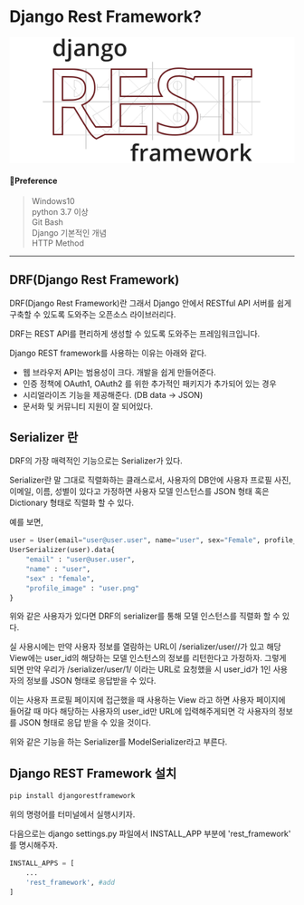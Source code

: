 # Django Rest Framework?
  
![img](../.vuepress/public/images/DRFlogo.png)  
  
#### 🧱Preference

> Windows10  
> python 3.7 이상  
> Git Bash  
> Django 기본적인 개념  
> HTTP Method  

---

## DRF(Django Rest Framework)


DRF(Django Rest Framework)란 그래서 Django 안에서 RESTful API 서버를 쉽게 구축할 수 있도록 도와주는 오픈소스 라이브러리다.

DRF는 REST API를 편리하게 생성할 수 있도록 도와주는 프레임워크입니다.

Django REST framework를 사용하는 이유는 아래와 같다.

- 웹 브라우저 API는 범용성이 크다. 개발을 쉽게 만들어준다.
- 인증 정책에 OAuth1, OAuth2 를 위한 추가적인 패키지가 추가되어 있는 경우
- 시리얼라이즈 기능을 제공해준다. (DB data -> JSON)
- 문서화 및 커뮤니티 지원이 잘 되어있다.

## Serializer 란

DRF의 가장 매력적인 기능으로는 Serializer가 있다.

Serializer란 말 그대로 직렬화하는 클래스로서, 사용자의 DB안에 사용자 프로필 사진, 이메일, 이름, 성별이 있다고 가정하면 사용자 모델 인스턴스를 JSON 형태 혹은 Dictionary 형태로 직렬화 할 수 있다.

예를 보면,

```python
user = User(email="user@user.user", name="user", sex="Female", profile_image="user.png")
UserSerializer(user).data{
	"email" : "user@user.user",
    "name" : "user",
    "sex" : "female",
    "profile_image" : "user.png"
}
```

위와 같은 사용자가 있다면 DRF의 serializer를 통해 모델 인스턴스를 직렬화 할 수 있다.

실 사용시에는 만약 사용자 정보를 열람하는 URL이 /serializer/user/<user id>/가 있고 해당 View에는 user_id의 해당하는 모델 인스턴스의 정보를 리턴한다고 가정하자. 그렇게 되면 만약 우리가 /serializer/user/1/ 이라는 URL로 요청했을 시 user_id가 1인 사용자의 정보를 JSON 형태로 응답받을 수 있다.

이는 사용자 프로필 페이지에 접근했을 때 사용하는 View 라고 하면 사용자 페이지에 들어갈 때 마다 해당하는 사용자의 user_id만 URL에 입력해주게되면 각 사용자의 정보를 JSON 형태로 응답 받을 수 있을 것이다.

위와 같은 기능을 하는 Serializer를 ModelSerializer라고 부른다.

## Django REST Framework 설치

```python
pip install djangorestframework
```

위의 명령어를 터미널에서 실행시키자.

다음으로는 django settings.py 파일에서 INSTALL_APP 부분에 'rest_framework' 를 명시해주자.

```python
INSTALL_APPS = [
	...
    'rest_framework', #add
]
```